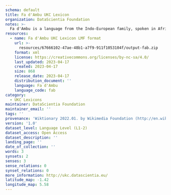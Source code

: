 ```yaml
---
schema: default
title: Fa d'Ambu UKC Lexicon
organization: DataScientia Foundation
notes: >-
  Fa d'Ambu is a language from the Indo-European family, spoken in Africa. The UKC Lexicon of Fa d'Ambu is represented as a lexico-semantic network. It consists of words, word senses, synsets, as well as sense-level and synset-level relationships.
resources:
  - name: Fa d'Ambu UKC Lexicon LMF format
    url: >-
      resources/67666102-47ae-48b1-a7f9-911f1053104f/output-fab.zip
    format: xml
    license: https://creativecommons.org/licenses/by-nc-sa/4.0/
    last_updated: 2023-04-17
    created: 2023-04-17
    size: 868
    release_date: 2023-04-17
    distribution_document: ''
    language: Fa d'Ambu
    language_code: fab
category:
  - UKC Lexicons
maintainer: DataScientia Foundation
maintainer_email: ''
tags: ''
provenance: 'Wiktionary 2022.01. by Wikimedia Foundation (http://en.wiktionary.org); Princeton WordNet 2.1 by Princeton University (https://wordnet.princeton.edu)'
version: '1.0'
dataset_level: Language Level (L1-2)
dataset_access: Open Access
dataset_description: ''
landing_page: ''
date_of_collection: ''
words: 3
synsets: 2
senses: 3
sense_relations: 0
synset_relations: 0
more_information: http://ukc.datascientia.eu/
latitude_map: -1.42
longitude_map: 5.58
---
```

